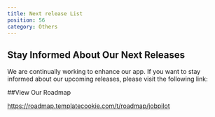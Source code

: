 ```yaml
---
title: Next release List
position: 56
category: Others
---
```


## Stay Informed About Our Next Releases

We are continually working to enhance our app. If you want to stay informed about our upcoming releases, please visit the following link:

##View Our Roadmap

https://roadmap.templatecookie.com/t/roadmap/jobpilot
